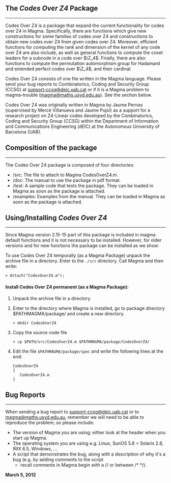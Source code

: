 ## The *Codes Over Z4* Package
-----------------------------

Codes Over Z4 is a package that expand the current functionality for codes over
Z4 in Magma. Specifically, there are functions which give new constructions for
some families of codes over Z4 and constructions to obtain new codes over Z4
from given codes over Z4. Moreover, efficient functions for computing the rank
and dimension of the kernel of any code over Z4 are also include, as well as
general functions to compute the coset leaders for a subcode in a code over
$\Z_4$. Finally, there are also functions to compute the permutation
automorphism group for Hadamard and extended perfect codes over $\Z_4$, and
their cardinal.

Codes Over Z4 consists of one file written in the Magma language. Please send
your bug  reports to Combinatorics, Coding and Security Group (CCSG) 
at support-ccsg@deic.uab.cat or if it is a Magma problem to magma-trouble
(magma@maths.usyd.edu.au). See the section below.

Codes Over Z4 was originally written in Magma by Jaume Pernas (supervised by
Mercè Villanueva and Jaume Pujol) as a support for a research project on
Z4-Linear codes developed by the  Combinatorics, Coding and Security Group
(CCSG) within the Department of Information  and Communications Engineering
(dEIC) at the Autonomous University of Barcelona (UAB).


## Composition of the package
----------------------------

The Codes Over Z4 package is composed of four directories:

- /src: The file to attach to Magma CodesOverZ4.m.
- /doc: The manual to use the package in pdf format.
- /test: A sample code that tests the package. They can  be 
         loaded in Magma as soon as the package is attached.
- /examples: Examples from the manual. They can be loaded in Magma 
             as soon as the package is attached.			


## Using/Installing *Codes Over Z4*
----------------------------------

Since Magma version 2.15-15 part of this package is included in magma 
default functions and it is not necessary to be installed. However, for
older versions and for new functions the package can be installed as we show:

To use Codes Over Z4 temporally (as a Magma Package) unpack the archive 
file in a directory. Enter to the `./src` directory. Call Magma and then write:

   ```
   > Attach("CodesOverZ4.m");
   ```

#### Install Codes Over Z4 permanent (as a Magma Package):

1. Unpack the archive file in a directory.

2. Enter to the directory where Magma is installed, go to
   package directory $PATHMAGMA/package/ and create a new
   directory.

     `> mkdir CodesOverZ4`
     
3. Copy the source code file

	`> cp $PATH/src/CodesOverZ4.m $PATHMAGMA/package/CodesOverZ4/`

4. Edit the file `$PATHMAGMA/package/spec` and write the
   following lines at the end:
     
     ```
     CodesOverZ4
     {
        CodesOverZ4.m
     }
     ```
     
## Bug Reports
-------------

When  sending a  bug  report  to support-ccsg@deic.uab.cat or to
magma@maths.usyd.edu.au,    remember  we will need to be able to 
reproduce the problem; so please include:

 * The  version  of  Magma  you  are  using; either look at the
   header when you start up Magma.
 * The  operating  system you are using e.g. Linux, SunOS 5.8 =
   Solaris 2.8, IRIX 6.5, Windows, ...
 * A script that demonstrates the bug, along with a description
   of why it's a bug (e.g.  by  adding comments to  the  script 
   - recall  comments  in Magma  begin  with  a  //  or between 
   /*  */).


 **March 5, 2012**

